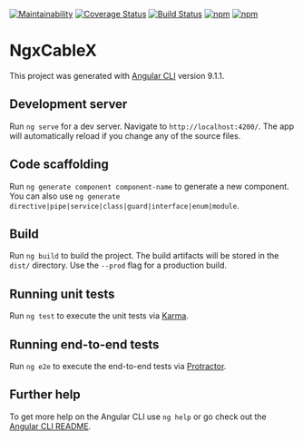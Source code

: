 [![Maintainability](https://api.codeclimate.com/v1/badges/eaa2e2d869c6dc1f6971/maintainability)](https://codeclimate.com/github/Code-Vedas/ngx-cable-x/maintainability)
[![Coverage Status](https://coveralls.io/repos/github/Code-Vedas/ngx-cable-x/badge.svg?branch=master)](https://coveralls.io/github/Code-Vedas/ngx-cable-x?branch=master)
[![Build Status](https://travis-ci.com/Code-Vedas/ngx-cable-x.svg?branch=master)](https://travis-ci.com/Code-Vedas/ngx-cable-x)
[![npm](https://img.shields.io/npm/dw/ngx-cable-x?color=green&logoColor=green)](https://www.npmjs.com/package/ngx-cable-x)
[![npm](https://img.shields.io/npm/v/ngx-cable-x?color=green&logoColor=green)](https://www.npmjs.com/package/ngx-cable-x)

# NgxCableX

This project was generated with [Angular CLI](https://github.com/angular/angular-cli) version 9.1.1.

## Development server

Run `ng serve` for a dev server. Navigate to `http://localhost:4200/`. The app will automatically reload if you change any of the source files.

## Code scaffolding

Run `ng generate component component-name` to generate a new component. You can also use `ng generate directive|pipe|service|class|guard|interface|enum|module`.

## Build

Run `ng build` to build the project. The build artifacts will be stored in the `dist/` directory. Use the `--prod` flag for a production build.

## Running unit tests

Run `ng test` to execute the unit tests via [Karma](https://karma-runner.github.io).

## Running end-to-end tests

Run `ng e2e` to execute the end-to-end tests via [Protractor](http://www.protractortest.org/).

## Further help

To get more help on the Angular CLI use `ng help` or go check out the [Angular CLI README](https://github.com/angular/angular-cli/blob/master/README.md).
